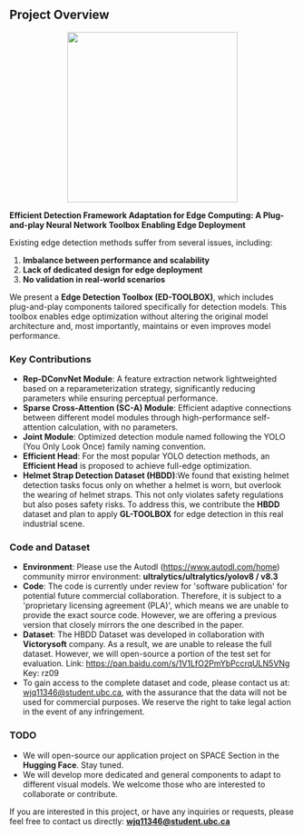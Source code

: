 ## Project Overview
<div align=center>
<img src="https://github.com/user-attachments/assets/a49d7a2b-6010-4a29-bf59-656da7fa5e38" width="300px">
</div>

**Efficient Detection Framework Adaptation for Edge Computing: A Plug-and-play Neural Network Toolbox Enabling Edge Deployment**

Existing edge detection methods suffer from several issues, including:
1. **Imbalance between performance and scalability**
2. **Lack of dedicated design for edge deployment**
3. **No validation in real-world scenarios**

We present a **Edge Detection Toolbox (ED-TOOLBOX)**, which includes plug-and-play components tailored specifically for detection models. This toolbox enables edge optimization without altering the original model architecture and, most importantly, maintains or even improves model performance.

### Key Contributions

- **Rep-DConvNet Module**: A feature extraction network lightweighted based on a reparameterization strategy, significantly reducing parameters while ensuring perceptual performance.
- **Sparse Cross-Attention (SC-A) Module**: Efficient adaptive connections between different model modules through high-performance self-attention calculation, with no parameters.
- **Joint Module**: Optimized detection module named following the YOLO (You Only Look Once) family naming convention.
- **Efficient Head**: For the most popular YOLO detection methods, an **Efficient Head** is proposed to achieve full-edge optimization.
- **Helmet Strap Detection Dataset (HBDD)**:We found that existing helmet detection tasks focus only on whether a helmet is worn, but overlook the wearing of helmet straps. This not only violates safety regulations but also poses safety risks. To address this, we contribute the **HBDD** dataset and plan to apply **GL-TOOLBOX** for edge detection in this real industrial scene.

### Code and Dataset
- **Environment**: Please use the Autodl (https://www.autodl.com/home) community mirror environment: **ultralytics/ultralytics/yolov8 / v8.3** 
- **Code**: The code is currently under review for 'software publication' for potential future commercial collaboration. Therefore, it is subject to a 'proprietary licensing agreement (PLA)', which means we are unable to provide the exact source code. However, we are offering a previous version that closely mirrors the one described in the paper. 
- **Dataset**: The HBDD Dataset was developed in collaboration with **Victorysoft** company. As a result, we are unable to release the full dataset. However, we will open-source a portion of the test set for evaluation. Link: https://pan.baidu.com/s/1V1LfO2PmYbPccrqULN5VNg Key: rz09
- To gain access to the complete dataset and code, please contact us at: wjq11346@student.ubc.ca, with the assurance that the data will not be used for commercial purposes. We reserve the right to take legal action in the event of any infringement.

### TODO

- We will open-source our application project on SPACE Section in the **Hugging Face**. Stay tuned.
- We will develop more dedicated and general components to adapt to different visual models. We welcome those who are interested to collaborate or contribute.

If you are interested in this project, or have any inquiries or requests, please feel free to contact us directly: **wjq11346@student.ubc.ca**
